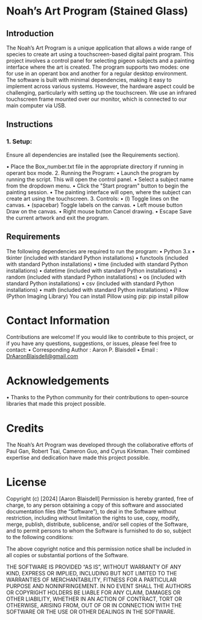 # Noah’s Art Program (Stained Glass)
## Introduction
The Noah’s Art Program is a unique application that allows a wide range of species to create art using a touchscreen-based digital paint program. This project involves a control panel for selecting pigeon subjects and a painting interface where the art is created. The program supports two modes: one for use in an operant box and another for a regular desktop environment. The software is built with minimal dependencies, making it easy to implement across various systems. However, the hardware aspect could be challenging, particularly with setting up the touchscreen. We use an infrared touchscreen frame mounted over our monitor, which is connected to our main computer via USB.

## Instructions
### 1.	Setup:
Ensure all dependencies are installed (see the Requirements section).

•	Place the Box_number.txt file in the appropriate directory if running in operant box mode.
2.	Running the Program:
•	Launch the program by running the script. This will open the control panel.
•	Select a subject name from the dropdown menu.
•	Click the "Start program" button to begin the painting session.
•	The painting interface will open, where the subject can create art using the touchscreen.
3.	Controls:
•	(l) Toggle lines on the canvas.
•	(spacebar) Toggle labels on the canvas.
•	Left mouse button Draw on the canvas.
•	Right mouse button Cancel drawing.
•	Escape Save the current artwork and exit the program.

## Requirements
The following dependencies are required to run the program:
•	Python 3.x
•	tkinter (included with standard Python installations)
•	functools (included with standard Python installations)
•	time (included with standard Python installations)
•	datetime (included with standard Python installations)
•	random (included with standard Python installations)
•	os (included with standard Python installations)
•	csv (included with standard Python installations)
•	math (included with standard Python installations)
•	Pillow (Python Imaging Library)
You can install Pillow using pip:
pip install pillow

# Contact Information
Contributions are welcome! If you would like to contribute to this project, or if you have any questions, suggestions, or issues, please feel free to contact:
•	Corresponding Author : Aaron P. Blaisdell
•	Email : DrAaronBlaisdell@gmail.com

# Acknowledgements
•	Thanks to the Python community for their contributions to open-source libraries that made this project possible.

# Credits
The Noah’s Art Program was developed through the collaborative efforts of Paul Gan, Robert Tsai, Cameron Guo, and Cyrus Kirkman. Their combined expertise and dedication have made this project possible.

# License
Copyright (c) [2024] [Aaron Blaisdell] 
Permission is hereby granted, free of charge, to any person obtaining a copy
of this software and associated documentation files (the “Software”), to deal
in the Software without restriction, including without limitation the rights
to use, copy, modify, merge, publish, distribute, sublicense, and/or sell
copies of the Software, and to permit persons to whom the Software is
furnished to do so, subject to the following conditions:

The above copyright notice and this permission notice shall be included in all
copies or substantial portions of the Software.

THE SOFTWARE IS PROVIDED “AS IS”, WITHOUT WARRANTY OF ANY KIND, EXPRESS OR
IMPLIED, INCLUDING BUT NOT LIMITED TO THE WARRANTIES OF MERCHANTABILITY,
FITNESS FOR A PARTICULAR PURPOSE AND NONINFRINGEMENT. IN NO EVENT SHALL THE
AUTHORS OR COPYRIGHT HOLDERS BE LIABLE FOR ANY CLAIM, DAMAGES OR OTHER
LIABILITY, WHETHER IN AN ACTION OF CONTRACT, TORT OR OTHERWISE, ARISING FROM,
OUT OF OR IN CONNECTION WITH THE SOFTWARE OR THE USE OR OTHER DEALINGS IN THE SOFTWARE.
